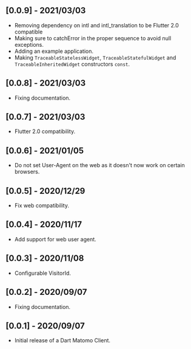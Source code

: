 ## [0.0.9] - 2021/03/03

* Removing dependency on intl and intl_translation to be Flutter 2.0 compatible
* Making sure to catchError in the proper sequence to avoid null exceptions.
* Adding an example application.
* Making `TraceableStatelessWidget`, `TraceableStatefulWidget` and `TraceableInheritedWidget` constructors `const`.

## [0.0.8] - 2021/03/03

* Fixing documentation.

## [0.0.7] - 2021/03/03

* Flutter 2.0 compatibility.

## [0.0.6] - 2021/01/05

* Do not set User-Agent on the web as it doesn't now work on certain browsers.

## [0.0.5] - 2020/12/29

* Fix web compatibility.

## [0.0.4] - 2020/11/17

* Add support for web user agent.

## [0.0.3] - 2020/11/08

* Configurable VisitorId.

## [0.0.2] - 2020/09/07

* Fixing documentation.

## [0.0.1] - 2020/09/07

* Initial release of a Dart Matomo Client.
